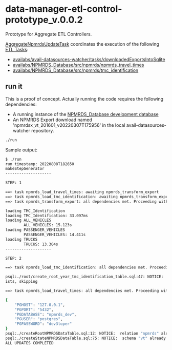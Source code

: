 # data-manager-etl-control-prototype_v.0.0.2

Prototype for Aggregate ETL Controllers.

[AggregateNpmrdsUpdateTask](./src/controllers/AggregateNpmrdsUpdateTask.ts)
coordinates the execution of the following [ETL Tasks](./src/tasks):

- [availabs/avail-datasources-watcher/tasks/downloadedExportsIntoSqlite](https://github.com/availabs/avail-datasources-watcher/tree/main/tasks/downloadedExportsIntoSqlite)
- [availabs/NPMRDS_Database/src/npmrds/npmrds_travel_times](https://github.com/availabs/NPMRDS_Database/tree/master/src/npmrds/npmrds_travel_times)
- [availabs/NPMRDS_Database/src/npmrds/tmc_identification](https://github.com/availabs/NPMRDS_Database/tree/master/src/npmrds/tmc_identification)

## run it

This is a proof of concept.
Actually running the code requires the following dependencies:

- A running instance of the [NPMRDS_Database development database](https://github.com/availabs/NPMRDS_Database/tree/master/docker)
- An NPMRDS Export download named 'npmrdsx_vt_201601_v20220307T175956' in the
  local avail-datasources-watcher repository.

```sh
./run
```

Sample output:

```sh
$ ./run
run timestamp: 20220808T182650
makeStepGenerator
--------------------

STEP: 1

==> task npmrds_load_travel_times: awaiting npmrds_transform_export
==> task npmrds_load_tmc_identification: awaiting npmrds_transform_export
==> task npmrds_transform_export: all dependencies met. Proceeding with ETL.

loading TMC_Identification
loading TMC_Identification: 33.097ms
loading ALL_VEHICLES
        ALL_VEHICLES: 15.123s
loading PASSENGER_VEHICLES
        PASSENGER_VEHICLES: 14.411s
loading TRUCKS
        TRUCKS: 13.304s
--------------------

STEP: 2

==> task npmrds_load_tmc_identification: all dependencies met. Proceeding with ETL.

psql:./root/create_root_year_tmc_identification_table.sql:47: NOTICE:  relation "tmc_identification_2016" already ex
ists, skipping

==> task npmrds_load_travel_times: all dependencies met. Proceeding with task.

{
    "PGHOST": "127.0.0.1",
    "PGPORT": "5432",
    "PGDATABASE": "npmrds_dev",
    "PGUSER": "postgres",
    "PGPASSWORD": "dev3loper"
}
psql:./createRootNPMRDSDataTable.sql:12: NOTICE:  relation "npmrds" already exists, skipping
psql:./createStateNPMRDSDataTable.sql:75: NOTICE:  schema "vt" already exists, skipping
ALL UPDATES COMPLETED
```
